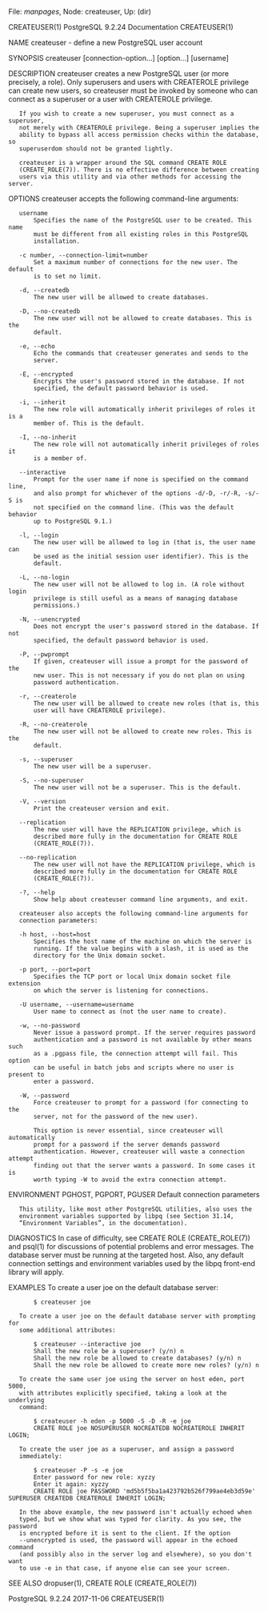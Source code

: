 File: *manpages*,  Node: createuser,  Up: (dir)

CREATEUSER(1)           PostgreSQL 9.2.24 Documentation          CREATEUSER(1)



NAME
       createuser - define a new PostgreSQL user account

SYNOPSIS
       createuser [connection-option...] [option...] [username]

DESCRIPTION
       createuser creates a new PostgreSQL user (or more precisely, a role).
       Only superusers and users with CREATEROLE privilege can create new
       users, so createuser must be invoked by someone who can connect as a
       superuser or a user with CREATEROLE privilege.

       If you wish to create a new superuser, you must connect as a superuser,
       not merely with CREATEROLE privilege. Being a superuser implies the
       ability to bypass all access permission checks within the database, so
       superuserdom should not be granted lightly.

       createuser is a wrapper around the SQL command CREATE ROLE
       (CREATE_ROLE(7)). There is no effective difference between creating
       users via this utility and via other methods for accessing the server.

OPTIONS
       createuser accepts the following command-line arguments:

       username
           Specifies the name of the PostgreSQL user to be created. This name
           must be different from all existing roles in this PostgreSQL
           installation.

       -c number, --connection-limit=number
           Set a maximum number of connections for the new user. The default
           is to set no limit.

       -d, --createdb
           The new user will be allowed to create databases.

       -D, --no-createdb
           The new user will not be allowed to create databases. This is the
           default.

       -e, --echo
           Echo the commands that createuser generates and sends to the
           server.

       -E, --encrypted
           Encrypts the user's password stored in the database. If not
           specified, the default password behavior is used.

       -i, --inherit
           The new role will automatically inherit privileges of roles it is a
           member of. This is the default.

       -I, --no-inherit
           The new role will not automatically inherit privileges of roles it
           is a member of.

       --interactive
           Prompt for the user name if none is specified on the command line,
           and also prompt for whichever of the options -d/-D, -r/-R, -s/-S is
           not specified on the command line. (This was the default behavior
           up to PostgreSQL 9.1.)

       -l, --login
           The new user will be allowed to log in (that is, the user name can
           be used as the initial session user identifier). This is the
           default.

       -L, --no-login
           The new user will not be allowed to log in. (A role without login
           privilege is still useful as a means of managing database
           permissions.)

       -N, --unencrypted
           Does not encrypt the user's password stored in the database. If not
           specified, the default password behavior is used.

       -P, --pwprompt
           If given, createuser will issue a prompt for the password of the
           new user. This is not necessary if you do not plan on using
           password authentication.

       -r, --createrole
           The new user will be allowed to create new roles (that is, this
           user will have CREATEROLE privilege).

       -R, --no-createrole
           The new user will not be allowed to create new roles. This is the
           default.

       -s, --superuser
           The new user will be a superuser.

       -S, --no-superuser
           The new user will not be a superuser. This is the default.

       -V, --version
           Print the createuser version and exit.

       --replication
           The new user will have the REPLICATION privilege, which is
           described more fully in the documentation for CREATE ROLE
           (CREATE_ROLE(7)).

       --no-replication
           The new user will not have the REPLICATION privilege, which is
           described more fully in the documentation for CREATE ROLE
           (CREATE_ROLE(7)).

       -?, --help
           Show help about createuser command line arguments, and exit.

       createuser also accepts the following command-line arguments for
       connection parameters:

       -h host, --host=host
           Specifies the host name of the machine on which the server is
           running. If the value begins with a slash, it is used as the
           directory for the Unix domain socket.

       -p port, --port=port
           Specifies the TCP port or local Unix domain socket file extension
           on which the server is listening for connections.

       -U username, --username=username
           User name to connect as (not the user name to create).

       -w, --no-password
           Never issue a password prompt. If the server requires password
           authentication and a password is not available by other means such
           as a .pgpass file, the connection attempt will fail. This option
           can be useful in batch jobs and scripts where no user is present to
           enter a password.

       -W, --password
           Force createuser to prompt for a password (for connecting to the
           server, not for the password of the new user).

           This option is never essential, since createuser will automatically
           prompt for a password if the server demands password
           authentication. However, createuser will waste a connection attempt
           finding out that the server wants a password. In some cases it is
           worth typing -W to avoid the extra connection attempt.

ENVIRONMENT
       PGHOST, PGPORT, PGUSER
           Default connection parameters

       This utility, like most other PostgreSQL utilities, also uses the
       environment variables supported by libpq (see Section 31.14,
       “Environment Variables”, in the documentation).

DIAGNOSTICS
       In case of difficulty, see CREATE ROLE (CREATE_ROLE(7)) and psql(1) for
       discussions of potential problems and error messages. The database
       server must be running at the targeted host. Also, any default
       connection settings and environment variables used by the libpq
       front-end library will apply.

EXAMPLES
       To create a user joe on the default database server:

           $ createuser joe

       To create a user joe on the default database server with prompting for
       some additional attributes:

           $ createuser --interactive joe
           Shall the new role be a superuser? (y/n) n
           Shall the new role be allowed to create databases? (y/n) n
           Shall the new role be allowed to create more new roles? (y/n) n

       To create the same user joe using the server on host eden, port 5000,
       with attributes explicitly specified, taking a look at the underlying
       command:

           $ createuser -h eden -p 5000 -S -D -R -e joe
           CREATE ROLE joe NOSUPERUSER NOCREATEDB NOCREATEROLE INHERIT LOGIN;

       To create the user joe as a superuser, and assign a password
       immediately:

           $ createuser -P -s -e joe
           Enter password for new role: xyzzy
           Enter it again: xyzzy
           CREATE ROLE joe PASSWORD 'md5b5f5ba1a423792b526f799ae4eb3d59e' SUPERUSER CREATEDB CREATEROLE INHERIT LOGIN;

       In the above example, the new password isn't actually echoed when
       typed, but we show what was typed for clarity. As you see, the password
       is encrypted before it is sent to the client. If the option
       --unencrypted is used, the password will appear in the echoed command
       (and possibly also in the server log and elsewhere), so you don't want
       to use -e in that case, if anyone else can see your screen.

SEE ALSO
       dropuser(1), CREATE ROLE (CREATE_ROLE(7))



PostgreSQL 9.2.24                 2017-11-06                     CREATEUSER(1)

